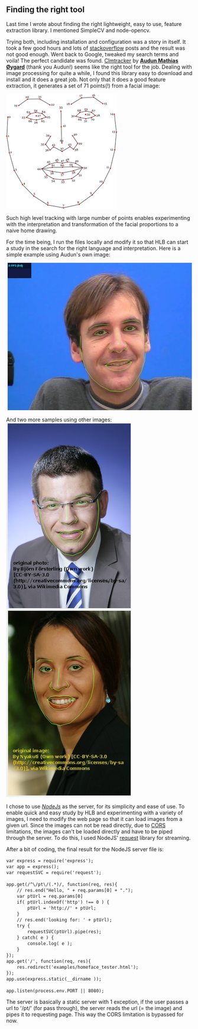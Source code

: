 ## Finding the right tool

Last time I wrote about finding the right lightweight, easy to use, feature extraction library. I mentioned SimpleCV and node-opencv.

Trying both, including installation and configuration was a story in itself. It took a few good hours and lots of [stackoverflow](http://www.stackoverflow.com) posts and the result was not good enough. Went back to Google, tweaked my search terms and voila! The perfect candidate was found. [Clmtracker](https://github.com/auduno/clmtrackr) by **[Audun Mathias Øygard](https://github.com/auduno)** (thank you Audun!) seems like the right tool for the job. Dealing with image processing for quite a while, I found this library easy to download and install and it does a great job. Not only that it does a good feature extraction, it generates a set of 71 points(!) from a facial image:

![](/project_images/facemodel_numbering_new_small.png)

Such high level tracking with large number of points enables experimenting with the interpretation and transformation of the facial proportions to a naive home drawing.

For the time being, I run the files locally and modify it so that HLB can start a study in the search for the right language and interpretation. Here is a simple example using Audun's own image:

![](/project_images/hf1.jpg)

And two more samples using other images:
![](/project_images/hf2.jpg)
![](/project_images/hf3.jpg)

I chose to use [_NodeJs_](http://nodejs.org/) as the server, for its simplicity and ease of use. To enable quick and easy study by HLB and experimenting with a variety of images, I need to modify the web page so that it can load images from a given url. Since the images can not be read directly, due to [CORS](http://en.wikipedia.org/wiki/Cross-origin_resource_sharing) limitations, the images can't be loaded directly and have to be piped through the server. To do this, I used NodeJS' [request](https://github.com/mikeal/request) library for streaming.

After a bit of coding, the final result for the NodeJS server file is:

```
var express = require('express');
var app = express();
var requestSVC = require('request');

app.get(/^\/pt\/(.*)/, function(req, res){
	// res.end("Hello, " + req.params[0] + ".");
	var ptUrl = req.params[0]
	if( ptUrl.indexOf('http') !== 0 ) {
		ptUrl = 'http://' + ptUrl;
	}
	// res.end('looking for: ' + ptUrl);
	try {
		requestSVC(ptUrl).pipe(res);
	} catch( e ) {
		console.log( e );
	}
});
app.get('/', function(req, res){
	res.redirect('examples/homeface_tester.html');
});
app.use(express.static(__dirname ));

app.listen(process.env.PORT || 8080);
```

The server is basically a static server with 1 exception, if the user passes a url to '/pt/' (for pass through), the server reads the url (= the image) and pipes it to requesting page. This way the CORS limitation is bypassed for now.


